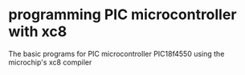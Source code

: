 # programming PIC microcontroller with xc8
 The basic programs for PIC microcontroller PIC18f4550 using the microchip's xc8 compiler
